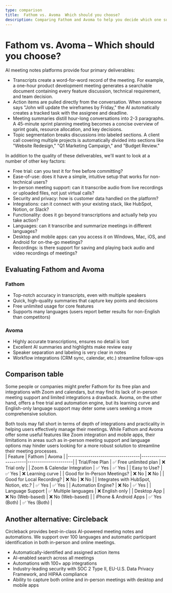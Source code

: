 ```yaml
---
type: comparison
title:  Fathom vs. Avoma  Which should you choose?
description: Comparing Fathom and Avoma to help you decide which one suits your needs better. Explore Circleback as an additional alternative.
---
```


# Fathom vs. Avoma – Which should you choose?  
AI meeting notes platforms provide four primary deliverables:  
  
* Transcripts create a word-for-word record of the meeting. For example, a one-hour product development meeting generates a searchable document containing every feature discussion, technical requirement, and team decision.  
* Action items are pulled directly from the conversation. When someone says "John will update the wireframes by Friday," the AI automatically creates a tracked task with the assignee and deadline.  
* Meeting summaries distill hour-long conversations into 2-3 paragraphs. A 45-minute sprint planning meeting becomes a concise overview of sprint goals, resource allocation, and key decisions.  
* Topic segmentation breaks discussions into labeled sections. A client call covering multiple projects is automatically divided into sections like "Website Redesign," "Q1 Marketing Campaign," and "Budget Review."  
  
In addition to the quality of these deliverables, we'll want to look at a number of other key factors:  
  
* Free trial: can you test it for free before committing?  
* Ease-of-use: does it have a simple, intuitive setup that works for non-technical users?  
* In-person meeting support: can it transcribe audio from live recordings or uploaded files, not just virtual calls?  
* Security and privacy: how is customer data handled on the platform?  
* Integrations: can it connect with your existing stack, like HubSpot, Notion, or Slack?  
* Functionality: does it go beyond transcriptions and actually help you take action?  
* Languages: can it transcribe and summarize meetings in different languages?  
* Desktop and mobile apps: can you access it on Windows, Mac, iOS, and Android for on-the-go meetings?  
* Recordings: is there support for saving and playing back audio and video recordings of meetings?    
## Evaluating Fathom and Avoma  
### Fathom
- Top-notch accuracy in transcripts, even with multiple speakers
- Quick, high-quality summaries that capture key points and decisions
- Free unlimited usage for core features
- Supports many languages (users report better results for non-English than competitors)

### Avoma
- Highly accurate transcriptions, ensures no detail is lost
- Excellent AI summaries and highlights make review easy
- Speaker separation and labeling is very clear in notes
- Workflow integrations (CRM sync, calendar, etc.) streamline follow-ups  
## Comparison table    
Some people or companies might prefer Fathom for its free plan and integrations with Zoom and calendars, but may find its lack of in-person meeting support and limited integrations a drawback. Avoma, on the other hand, offers a free trial and automation engine, but its learning curve and English-only language support may deter some users seeking a more comprehensive solution.

Both tools may fall short in terms of depth of integrations and practicality in helping users effectively manage their meetings. While Fathom and Avoma offer some useful features like Zoom integration and mobile apps, their limitations in areas such as in-person meeting support and language options may hinder users looking for a more robust solution to streamline their meeting processes.  
| Feature                           | Fathom               | Avoma                |
|-----------------------------------|----------------------|----------------------|
| Trial/Free Plan                   | ✅ Free unlimited plan | ❌ Trial only         |
| Zoom & Calendar Integration       | ✅ Yes               | ✅ Yes               |
| Easy to Use?                      | ✅ Yes               | ❌ Learning curve     |
| Good for In-Person Meetings?      | ❌ No                | ❌ No                |
| Good for Local Recording?         | ❌ No                | ❌ No                |
| Integrates with HubSpot, Notion, etc.? | ✅ Yes           | ✅ Yes               |
| Automation Engine?                | ❌ No                | ✅ Yes               |
| Language Support                  | ✅ Multiple languages | ❌ English only      |
| Desktop App                       | ❌ No (Web-based)    | ❌ No (Web-based)    |
| iPhone & Android Apps             | ✅ Yes (Both)        | ✅ Yes (Both)        |  
## Another alternative: Circleback  
Circleback provides best-in-class AI-powered meeting notes and automations. We support over 100 languages and automatic participant identification in both in-person and online meetings.  
  
* Automatically-identified and assigned action items  
* AI-enabled search across all meetings  
* Automations with 100+ app integrations  
* Industry-leading security with SOC 2 Type II, EU-U.S. Data Privacy Framework, and HIPAA compliance  
* Ability to capture both online and in-person meetings with desktop and mobile apps  